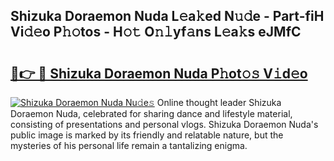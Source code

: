 ## Shizuka Doraemon Nuda L𝚎a𝚔ed N𝚞𝚍e - Part-fiH Vi𝚍𝚎o P𝚑𝚘tos - H𝚘𝚝 O𝚗𝚕yf𝚊ns L𝚎a𝚔s eJMfC

# <h2><a href="http://kf4i6j.oniu.top/?m=Shizuka+Doraemon+Nuda">🔗👉 🔴 Shizuka Doraemon Nuda P𝚑ot𝚘𝚜 V𝚒d𝚎o</a></h2>

[![Shizuka Doraemon Nuda Nu𝚍e𝚜](https://i.imgur.com/0qMVB7G.gif)](http://kf4i6j.oniu.top/?m=Shizuka+Doraemon+Nuda)
Online thought leader Shizuka Doraemon Nuda, celebrated for sharing dance and lifestyle material, consisting of presentations and personal vlogs. Shizuka Doraemon Nuda's public image is marked by its friendly and relatable nature, but the mysteries of his personal life remain a tantalizing enigma.  
